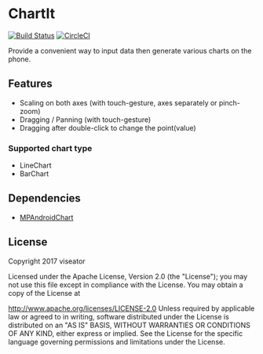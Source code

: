 # ChartIt

[![Build Status](https://www.bitrise.io/app/792c646196cc6445/status.svg?token=16VcJ7baDc2sqAfcghdb5A&branch=master)](https://www.bitrise.io/app/792c646196cc6445) [![CircleCI](https://circleci.com/gh/viseator/ChartIt.svg?style=svg)](https://circleci.com/gh/viseator/ChartIt)

Provide a convenient way to input data then generate various charts on the phone.

## Features

* Scaling on both axes (with touch-gesture, axes separately or pinch-zoom)
* Dragging / Panning (with touch-gesture)
* Dragging after double-click to change the point(value)

### Supported chart type

* LineChart
* BarChart

## Dependencies

* [MPAndroidChart](https://github.com/PhilJay/MPAndroidChart)

## License

Copyright 2017 viseator

Licensed under the Apache License, Version 2.0 (the "License"); you may not use this file except in compliance with the License. You may obtain a copy of the License at

http://www.apache.org/licenses/LICENSE-2.0
Unless required by applicable law or agreed to in writing, software distributed under the License is distributed on an "AS IS" BASIS, WITHOUT WARRANTIES OR CONDITIONS OF ANY KIND, either express or implied. See the License for the specific language governing permissions and limitations under the License.
